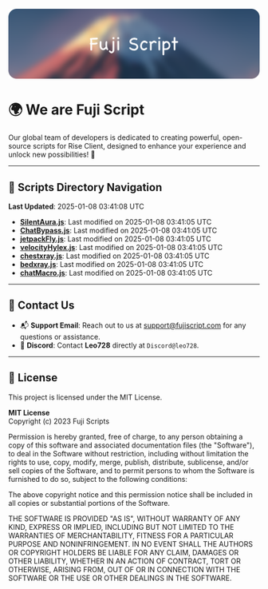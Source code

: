 ![Banner](.github/b.webp)

# 🌍 **We are Fuji Script**

Our global team of developers is dedicated to creating powerful, open-source scripts for Rise Client, designed to enhance your experience and unlock new possibilities! 🌟

---
<!-- SCRIPTS_NAVIGATION_START -->
## 📂 **Scripts Directory Navigation**

**Last Updated**: 2025-01-08 03:41:08 UTC

- **[SilentAura.js](scripts/SilentAura.js)**: Last modified on 2025-01-08 03:41:05 UTC
- **[ChatBypass.js](scripts/ChatBypass.js)**: Last modified on 2025-01-08 03:41:05 UTC
- **[jetpackFly.js](scripts/jetpackFly.js)**: Last modified on 2025-01-08 03:41:05 UTC
- **[velocityHylex.js](scripts/velocityHylex.js)**: Last modified on 2025-01-08 03:41:05 UTC
- **[chestxray.js](scripts/chestxray.js)**: Last modified on 2025-01-08 03:41:05 UTC
- **[bedxray.js](scripts/bedxray.js)**: Last modified on 2025-01-08 03:41:05 UTC
- **[chatMacro.js](scripts/chatMacro.js)**: Last modified on 2025-01-08 03:41:05 UTC

<!-- SCRIPTS_NAVIGATION_END -->

---

## 💬 **Contact Us**  
- 📬 **Support Email**: Reach out to us at [support@fujiscript.com](mailto:support@fujiscript.com) for any questions or assistance.  
- 💬 **Discord**: Contact **Leo728** directly at `Discord@leo728`.

---

## 📜 **License**

This project is licensed under the MIT License.  

**MIT License**  
Copyright (c) 2023 Fuji Scripts  

Permission is hereby granted, free of charge, to any person obtaining a copy of this software and associated documentation files (the "Software"), to deal in the Software without restriction, including without limitation the rights to use, copy, modify, merge, publish, distribute, sublicense, and/or sell copies of the Software, and to permit persons to whom the Software is furnished to do so, subject to the following conditions:  

The above copyright notice and this permission notice shall be included in all copies or substantial portions of the Software.  

THE SOFTWARE IS PROVIDED "AS IS", WITHOUT WARRANTY OF ANY KIND, EXPRESS OR IMPLIED, INCLUDING BUT NOT LIMITED TO THE WARRANTIES OF MERCHANTABILITY, FITNESS FOR A PARTICULAR PURPOSE AND NONINFRINGEMENT. IN NO EVENT SHALL THE AUTHORS OR COPYRIGHT HOLDERS BE LIABLE FOR ANY CLAIM, DAMAGES OR OTHER LIABILITY, WHETHER IN AN ACTION OF CONTRACT, TORT OR OTHERWISE, ARISING FROM, OUT OF OR IN CONNECTION WITH THE SOFTWARE OR THE USE OR OTHER DEALINGS IN THE SOFTWARE.  

